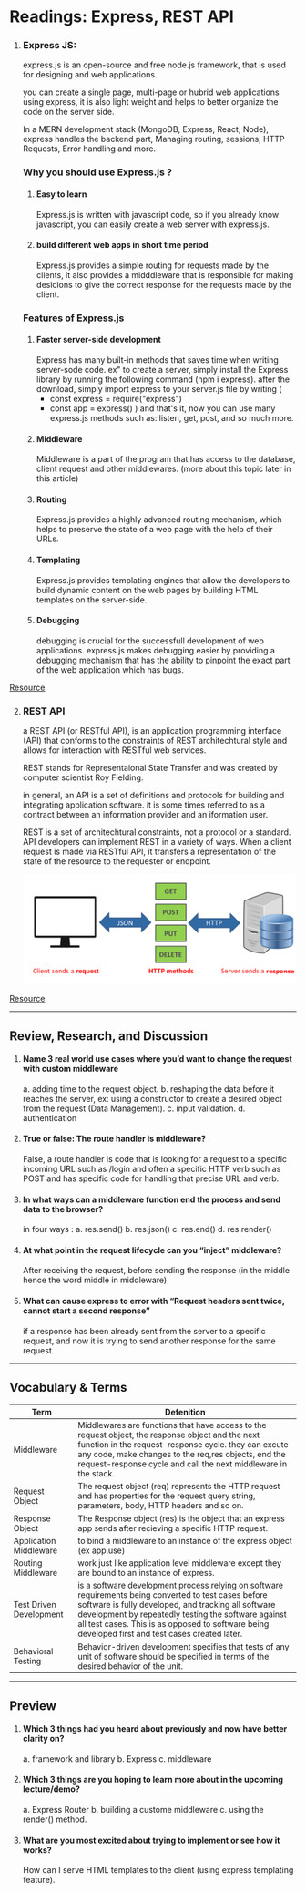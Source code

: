 # Readings: Express, REST API

1. ### Express JS:

   express.js is an open-source and free node.js framework, that is used for designing and web applications.

   you can create a single page, multi-page or hubrid web applications using express, it is also light weight and helps to better organize the code on the server side.

   In a MERN development stack (MongoDB, Express, React, Node), express handles the backend part, Managing routing, sessions, HTTP Requests, Error handling and more.

   ### Why you should use Express.js ?

   1. #### Easy to learn

      Express.js is written with javascript code, so if you already know javascript, you can easily create a web server with express.js.

   2. #### build different web apps in short time period

      Express.js provides a simple routing for requests made by the clients, it also provides a midddleware that is responsible for making desicions to give the correct response for the requests made by the client.

   ### Features of Express.js

   1. #### Faster server-side development
      Express has many built-in methods that saves time when writing server-sode code.
      ex" to create a server, simply install the Express library by running the following command (npm i express).
      after the download, simply import express to your server.js file by writing (
      - const express = require("express")
      - const app = express()
        )
        and that's it, now you can use many express.js methods such as: listen, get, post, and so much more.
   2. #### Middleware
      Middleware is a part of the program that has access to the database, client request and other middlewares.
      (more about this topic later in this article)
   3. #### Routing
      Express.js provides a highly advanced routing mechanism, which helps to preserve the state of a web page with the help of their URLs.
   4. #### Templating
      Express.js provides templating engines that allow the developers to build dynamic content on the web pages by building HTML templates on the server-side.
   5. #### Debugging
      debugging is crucial for the successfull development of web applications. express.js makes debugging easier by providing a debugging mechanism that has the ability to pinpoint the exact part of the web application which has bugs.

[Resource](https://www.besanttechnologies.com/what-is-expressjs)

2. ### REST API

   a REST API (or RESTful API), is an application programming interface (API) that conforms to the constraints of REST architechtural style and allows for interaction with RESTful web services.

   REST stands for Representaional State Transfer and was created by computer scientist Roy Fielding.

   in general, an API is a set of definitions and protocols for building and integrating application software.
   it is some times referred to as a contract between an information provider and an iformation user.

   REST is a set of architechtural constraints, not a protocol or a standard. API developers can implement REST in a variety of ways.
   When a client request is made via RESTful API, it transfers a representation of the state of the resource to the requester or endpoint.

   ![REST API Image](assets/what_is_rest_api.png)

[Resource](https://www.redhat.com/en/topics/api/what-is-a-rest-api)

---

## Review, Research, and Discussion

1. #### Name 3 real world use cases where you’d want to change the request with custom middleware

   a. adding time to the request object.
   b. reshaping the data before it reaches the server, ex: using a constructor to create a desired object from the request (Data Management).
   c. input validation.
   d. authentication

2. #### True or false: The route handler is middleware?
   False, a route handler is code that is looking for a request to a specific incoming URL such as /login and often a specific HTTP verb such as POST and has specific code for handling that precise URL and verb.
3. #### In what ways can a middleware function end the process and send data to the browser?

   in four ways :
   a. res.send()
   b. res.json()
   c. res.end()
   d. res.render()

4. #### At what point in the request lifecycle can you “inject” middleware?
   After receiving the request, before sending the response (in the middle hence the word middle in middleware)
5. #### What can cause express to error with “Request headers sent twice, cannot start a second response”
   if a response has been already sent from the server to a specific request, and now it is trying to send another response for the same request.

---

## Vocabulary & Terms

| Term                    | Defenition                                                                                                                                                                                                                                                                                                               |
| ----------------------- | ------------------------------------------------------------------------------------------------------------------------------------------------------------------------------------------------------------------------------------------------------------------------------------------------------------------------ |
| Middleware              | Middlewares are functions that have access to the request object, the response object and the next function in the request-response cycle. they can excute any code, make changes to the req,res objects, end the request-response cycle and call the next middleware in the stack.                                      |
| Request Object          | The request object (req) represents the HTTP request and has properties for the request query string, parameters, body, HTTP headers and so on.                                                                                                                                                                          |
| Response Object         | The Response object (res) is the object that an express app sends after recieving a specific HTTP request.                                                                                                                                                                                                               |
| Application Middleware  | to bind a middleware to an instance of the express object (ex app.use)                                                                                                                                                                                                                                                   |
| Routing Middleware      | work just like application level middleware except they are bound to an instance of express.                                                                                                                                                                                                                             |
| Test Driven Development | is a software development process relying on software requirements being converted to test cases before software is fully developed, and tracking all software development by repeatedly testing the software against all test cases. This is as opposed to software being developed first and test cases created later. |
| Behavioral Testing      | Behavior-driven development specifies that tests of any unit of software should be specified in terms of the desired behavior of the unit.                                                                                                                                                                               |

---

## Preview

1. #### Which 3 things had you heard about previously and now have better clarity on?

   a. framework and library
   b. Express
   c. middleware

2. #### Which 3 things are you hoping to learn more about in the upcoming lecture/demo?

   a. Express Router
   b. building a custome middleware
   c. using the render() method.

3. #### What are you most excited about trying to implement or see how it works?
   How can I serve HTML templates to the client (using express templating feature).
